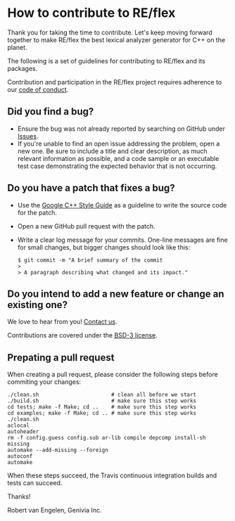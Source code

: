 How to contribute to RE/flex
============================

Thank you for taking the time to contribute.  Let's keep moving forward
together to make RE/flex the best lexical analyzer generator for C++ on the
planet.

The following is a set of guidelines for contributing to RE/flex and its
packages.

Contribution and participation in the RE/flex project requires adherence to our
[code of conduct](CODE_OF_CONDUCT.md).

Did you find a bug?
-------------------

- Ensure the bug was not already reported by searching on GitHub under
  [Issues](https://github.com/Genivia/RE-flex/issues).
- If you're unable to find an open issue addressing the problem, open a new one.
  Be sure to include a title and clear description, as much relevant
  information as possible, and a code sample or an executable test case
  demonstrating the expected behavior that is not occurring.

Do you have a patch that fixes a bug?
-------------------------------------

- Use the [Google C++ Style Guide](https://google.github.io/styleguide/cppguide.html)
  as a guideline to write the source code for the patch.
- Open a new GitHub pull request with the patch.
- Write a clear log message for your commits.  One-line messages are fine for
  small changes, but bigger changes should look like this:

      $ git commit -m "A brief summary of the commit
      > 
      > A paragraph describing what changed and its impact."

Do you intend to add a new feature or change an existing one?
-------------------------------------------------------------

We love to hear from you!  [Contact us](https://www.genivia.com/contact.html).

Contributions are covered under the [BSD-3 license](LICENSE.txt).

Prepating a pull request
-------------------------------------------------------------

When creating a pull request, please consider the following steps before
commiting your changes:

~~~
./clean.sh                       # clean all before we start
./build.sh                       # make sure this step works
cd tests; make -f Make; cd ..    # make sure this step works
cd examples; make -f Make; cd .. # make sure this step works
./clean.sh
aclocal
autoheader
rm -f config.guess config.sub ar-lib compile depcomp install-sh missing
automake --add-missing --foreign
autoconf
automake
~~~

When these steps succeed, the Travis continuous integration builds and tests
can succeed.

Thanks!

Robert van Engelen, Genivia Inc.
